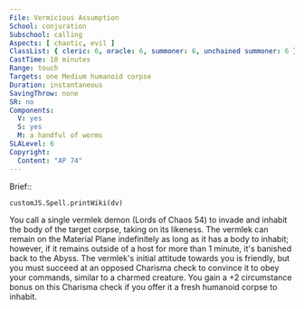 ```yaml
---
File: Vermicious Assumption
School: conjuration
Subschool: calling
Aspects: [ chaotic, evil ]
ClassList: { cleric: 6, oracle: 6, summoner: 6, unchained summoner: 6 }
CastTime: 10 minutes
Range: touch
Targets: one Medium humanoid corpse
Duration: instantaneous
SavingThrow: none
SR: no
Components:
  V: yes
  S: yes
  M: a handful of worms
SLALevel: 6
Copyright:
  Content: "AP 74"
---
```

Brief:: 

```dataviewjs
customJS.Spell.printWiki(dv)
```

You call a single vermlek demon (Lords of Chaos 54) to invade and inhabit the body of the target corpse, taking on its likeness. The vermlek can remain on the Material Plane indefinitely as long as it has a body to inhabit; however, if it remains outside of a host for more than 1 minute, it's banished back to the Abyss. The vermlek's initial attitude towards you is friendly, but you must succeed at an opposed Charisma check to convince it to obey your commands, similar to a charmed creature. You gain a +2 circumstance bonus on this Charisma check if you offer it a fresh humanoid corpse to inhabit.
